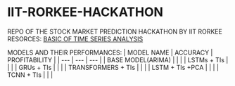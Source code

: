 # IIT-RORKEE-HACKATHON
REPO OF THE STOCK MARKET PREDICTION HACKATHON BY IIT RORKEE
RESORCES:
[BASIC OF TIME SERIES ANALYSIS](https://www.itl.nist.gov/div898/handbook/pmc/section4/pmc4.htm)

MODELS AND THEIR PERFORMANCES: 
| MODEL NAME | ACCURACY |  PROFITABILITY |
| --- | --- | --- |
| BASE MODEL(ARIMA) | | |
| LSTMs + TIs | | |
| GRUs + TIs | | |
| TRANSFORMERS + TIs | | |
| LSTM + TIs +PCA | | |
| TCNN + TIs | | | 


